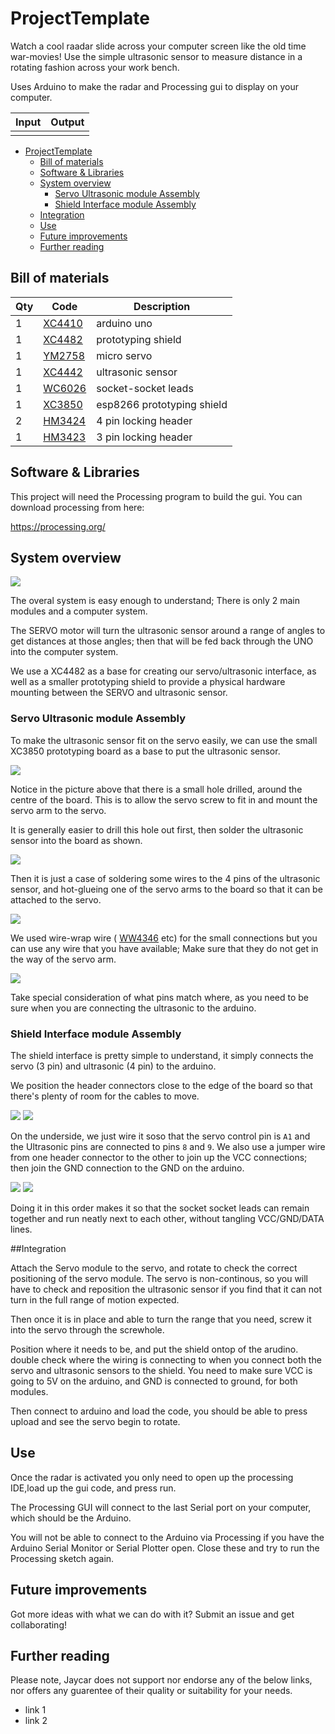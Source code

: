 # ProjectTemplate

Watch a cool raadar slide across your computer screen like the old time war-movies! Use the simple ultrasonic sensor to measure distance in a rotating fashion across your work bench.

Uses Arduino to make the radar and Processing gui to display on your computer.

| Input | Output | 
| ----- | ------ | 
| | |

<!-- TOC -->

- [ProjectTemplate](#projecttemplate)
    - [Bill of materials](#bill-of-materials)
    - [Software & Libraries](#software--libraries)
    - [System overview](#system-overview)
        - [Servo Ultrasonic module Assembly](#servo-ultrasonic-module-assembly)
        - [Shield Interface module Assembly](#shield-interface-module-assembly)
    - [Integration](#integration)
    - [Use](#use)
    - [Future improvements](#future-improvements)
    - [Further reading](#further-reading)

<!-- /TOC -->

## Bill of materials 

| Qty | Code | Description | 
| --- | ---- | ----------- | 
|  1  | [XC4410](https://jaycar.com.au/p/XC4410) | arduino uno 
|  1  | [XC4482](https://jaycar.com.au/p/XC4482) | prototyping shield
|  1  | [YM2758](https://jaycar.com.au/p/YM2758) | micro servo
|  1  | [XC4442](https://jaycar.com.au/p/XC4442) | ultrasonic sensor
|  1  | [WC6026](https://jaycar.com.au/p/WC6026) | socket-socket leads
|  1  | [XC3850](https://jaycar.com.au/p/XC3850) | esp8266 prototyping shield
|  2  | [HM3424](https://jaycar.com.au/p/HM3424) | 4 pin locking header
|  1  | [HM3423](https://jaycar.com.au/p/HM3423) | 3 pin locking header

## Software & Libraries

This project will need the Processing program to build the gui. 
You can download processing from here:

https://processing.org/


## System overview 

![](images/system.png)

The overal system is easy enough to understand; There is only 2 main modules and a computer system. 

The SERVO motor will turn the ultrasonic sensor around a range of angles to get distances at those angles; then that will be fed back through the UNO into the computer system.

We use a XC4482 as a base for creating our servo/ultrasonic interface, as well as a smaller prototyping shield to provide a physical hardware mounting between the SERVO and ultrasonic sensor.

### Servo Ultrasonic module Assembly
To make the ultrasonic sensor fit on the servo easily, we can use the small XC3850 prototyping board as a base to put the ultrasonic sensor.

![](images/ultrasonic.jpg)

Notice in the picture above that there is a small hole drilled, around the centre of the board. This is to allow the servo screw to fit in and mount the servo arm to the servo. 

It is generally easier to drill this hole out first, then solder the ultrasonic sensor into the board as shown. 

![](images/ultrasonic2.jpg)

Then it is just a case of soldering some wires to the 4 pins of the ultrasonic sensor, and hot-glueing one of the servo arms to the board so that it can be attached to the servo.

![](images/ultrasonic3.jpg)

We used wire-wrap wire ( [WW4346](https://jaycar.com.au/p/WW4346) etc) for the small connections but you can use any wire that you have available; Make sure that they do not get in the way of the servo arm. 

![](images/ultrasonic4.jpg)

Take special consideration of what pins match where, as you need to be sure when you are connecting the ultrasonic to the arduino.

### Shield Interface module Assembly


The shield interface is pretty simple to understand, it simply connects the servo (3 pin) and ultrasonic (4 pin) to the arduino. 

We position the header connectors close to the edge of the board so that there's plenty of room for the cables to move.

![](images/shield_topside.jpg)
![](images/shield_topside2.jpg)

On the underside, we just wire it soso that the servo control pin is `A1` and the Ultrasonic pins are connected to pins `8` and `9`. We also use a jumper wire from one header connector to the other to join up the VCC connections; then join the GND connection to the GND on the arduino. 

![](images/shield_underside.jpg)
![](images/shield_underside2.jpg)

Doing it in this order makes it so that the socket socket leads can remain together and run neatly next to each other, without tangling VCC/GND/DATA lines. 

##Integration
<!-- How to join it all together -->
Attach the Servo module to the servo, and rotate to check the correct positioning of the servo module. The servo is non-continous, so you will have to check and reposition the ultrasonic sensor if you find that it can not turn in the full range of motion expected.

Then once it is in place and able to turn the range that you need, screw it into the servo through the screwhole. 

Position where it needs to be, and put the shield ontop of the arudino. double check where the wiring is connecting to when you connect both the servo and ultrasonic sensors to the shield. You need to make sure VCC is going to 5V on the arduino, and GND is connected to ground, for both modules.

Then connect to arduino and load the code, you should be able to press upload and see the servo begin to rotate.

## Use

Once the radar is activated you only need to open up the processing IDE,load up the gui code, and press run. 

The Processing GUI will connect to the last Serial port on your computer, which should be the Arduino. 

You will not be able to connect to the Arduino via Processing if you have the Arduino Serial Monitor or Serial Plotter open. Close these and try to run the Processing sketch again. 

## Future improvements 

Got more ideas with what we can do with it? Submit an issue and get collaborating! 

## Further reading
Please note, Jaycar does not support nor endorse any of the below links, nor offers any guarentee of their quality or suitability for your needs.

* link 1
* link 2